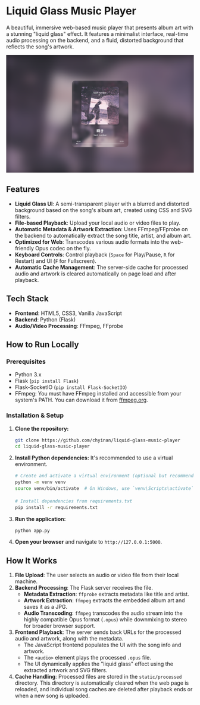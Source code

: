 # Liquid Glass Music Player

A beautiful, immersive web-based music player that presents album art with a stunning "liquid glass" effect. It features a minimalist interface, real-time audio processing on the backend, and a fluid, distorted background that reflects the song's artwork.

![Screenshot](https://github.com/chyinan/liquid-glass-music-player/blob/main/screenshot.png) <!-- Placeholder for a screenshot -->

## Features

- **Liquid Glass UI**: A semi-transparent player with a blurred and distorted background based on the song's album art, created using CSS and SVG filters.
- **File-based Playback**: Upload your local audio or video files to play.
- **Automatic Metadata & Artwork Extraction**: Uses FFmpeg/FFprobe on the backend to automatically extract the song title, artist, and album art.
- **Optimized for Web**: Transcodes various audio formats into the web-friendly Opus codec on the fly.
- **Keyboard Controls**: Control playback (`Space` for Play/Pause, `R` for Restart) and UI (`F` for Fullscreen).
- **Automatic Cache Management**: The server-side cache for processed audio and artwork is cleared automatically on page load and after playback.

## Tech Stack

- **Frontend**: HTML5, CSS3, Vanilla JavaScript
- **Backend**: Python (Flask)
- **Audio/Video Processing**: FFmpeg, FFprobe

## How to Run Locally

### Prerequisites

- Python 3.x
- Flask (`pip install Flask`)
- Flask-SocketIO (`pip install Flask-SocketIO`)
- FFmpeg: You must have FFmpeg installed and accessible from your system's PATH. You can download it from [ffmpeg.org](https://ffmpeg.org/download.html).

### Installation & Setup

1.  **Clone the repository:**
    ```bash
    git clone https://github.com/chyinan/liquid-glass-music-player
    cd liquid-glass-music-player
    ```

2.  **Install Python dependencies:**
    It's recommended to use a virtual environment.
    ```bash
    # Create and activate a virtual environment (optional but recommended)
    python -m venv venv
    source venv/bin/activate  # On Windows, use `venv\Scripts\activate`

    # Install dependencies from requirements.txt
    pip install -r requirements.txt
    ```

3.  **Run the application:**
    ```bash
    python app.py
    ```

4.  **Open your browser** and navigate to `http://127.0.0.1:5000`.

## How It Works

1.  **File Upload**: The user selects an audio or video file from their local machine.
2.  **Backend Processing**: The Flask server receives the file.
    - **Metadata Extraction**: `ffprobe` extracts metadata like title and artist.
    - **Artwork Extraction**: `ffmpeg` extracts the embedded album art and saves it as a JPG.
    - **Audio Transcoding**: `ffmpeg` transcodes the audio stream into the highly compatible Opus format (`.opus`) while downmixing to stereo for broader browser support.
3.  **Frontend Playback**: The server sends back URLs for the processed audio and artwork, along with the metadata.
    - The JavaScript frontend populates the UI with the song info and artwork.
    - The `<audio>` element plays the processed `.opus` file.
    - The UI dynamically applies the "liquid glass" effect using the extracted artwork and SVG filters.
4.  **Cache Handling**: Processed files are stored in the `static/processed` directory. This directory is automatically cleared when the web page is reloaded, and individual song caches are deleted after playback ends or when a new song is uploaded. 